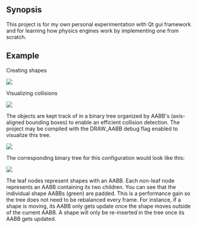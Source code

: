 ## Synopsis

This project is for my own personal experimentation with Qt gui framework and for learning how physics engines work by implementing one from scratch.





## Example

Creating shapes

![](https://i.gyazo.com/ac94556e83fa5fb80cd55e019e8d267d.gif)

Visualizing collisions

![](https://i.gyazo.com/a1543d2be080b43ed65f93759e682362.gif)

The objects are kept track of in a binary tree organized by AABB's (axis-aligned bounding boxes) to enable an efficient collision detection.
The project may be compiled with the DRAW_AABB debug flag enabled to visualize this tree.

![](https://i.imgur.com/RJkMJ8l.png)

The corresponding binary tree for this configuration would look like this:

![](https://i.imgur.com/uIYIPO6.png)

The leaf nodes represent shapes with an AABB.  Each non-leaf node represents an AABB containing its two children.  You can see that the individual shape AABBs (green) are padded.  This is a performance gain so the tree does not need to be rebalanced every frame.  For instance, if a shape is moving, its AABB only gets update once the shape moves outside of the current AABB.  A shape will only be re-inserted in the tree once its AABB gets updated.

